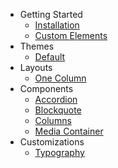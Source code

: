 - Getting Started
  - [Installation](/getting-started/installation.md)
  - [Custom Elements](/getting-started/custom-elements.md)
- Themes
  - [Default](/themes/default.md)
- Layouts
  - [One Column](/layouts/one-column.md)
- Components
  - [Accordion](/components/accordion.md)
  - [Blockquote](/components/accordion.md)
  - [Columns](/components/columns.md)
  - [Media Container](/components/media-container.md)
- Customizations
  - [Typography](/customizations/typography.md)